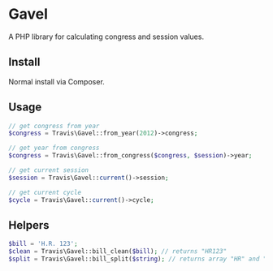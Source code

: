 # Gavel

A PHP library for calculating congress and session values.

## Install

Normal install via Composer.

## Usage

```php
// get congress from year
$congress = Travis\Gavel::from_year(2012)->congress;

// get year from congress
$congress = Travis\Gavel::from_congress($congress, $session)->year;

// get current session
$session = Travis\Gavel::current()->session;

// get current cycle
$cycle = Travis\Gavel::current()->cycle;
```

## Helpers

```php
$bill = 'H.R. 123';
$clean = Travis\Gavel::bill_clean($bill); // returns "HR123"
$split = Travis\Gavel::bill_split($string); // returns array "HR" and "123"
```